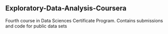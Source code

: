 ## Exploratory-Data-Analysis-Coursera
Fourth course in Data Sciences Certificate Program. Contains submissions and code for public data sets
